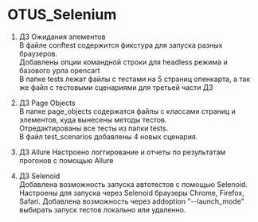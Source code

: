 # OTUS_Selenium

1) ДЗ Ожидания элементов  
В файле conftest содержится фикстура для запуска разных браузеров.   
Добавлены опции командной строки для headless режима и базового урла opencart  
В папке tests лежат файлы с тестами на 5 страниц опенкарта, а так же файл с тестовыми сценариями для третьей части ДЗ  

2) ДЗ Page Objects  
В папке page_objects содержатся файлы с классами страниц и элементов, куда вынесены методы тестов.  
Отредактированы все тесты из папки tests.  
В файл test_scenarios добавлены 4 новых сценария.

3) ДЗ Allure
Настроено логгирование и отчеты по результатам прогонов с помощью Allure    

4) ДЗ Selenoid  
Добавлена возможность запуска автотестов с помощью Selenoid.  
Настроены для запуска через Selenoid браузеры Chrome, Firefox, Safari.
Добавлена возможность через addoption "--launch_mode" выбирать запуск тестов локально или удаленно.

